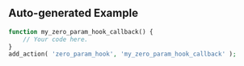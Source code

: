 ## Auto-generated Example

```php
function my_zero_param_hook_callback() {
    // Your code here.
}
add_action( 'zero_param_hook', 'my_zero_param_hook_callback' );
```

